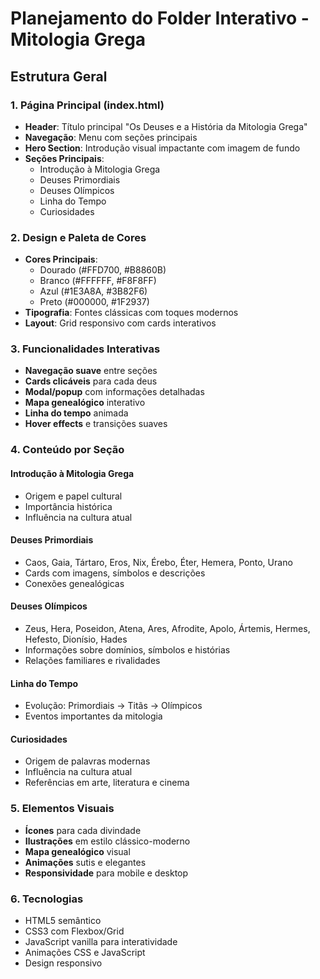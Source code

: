 # Planejamento do Folder Interativo - Mitologia Grega

## Estrutura Geral

### 1. Página Principal (index.html)
- **Header**: Título principal "Os Deuses e a História da Mitologia Grega"
- **Navegação**: Menu com seções principais
- **Hero Section**: Introdução visual impactante com imagem de fundo
- **Seções Principais**:
  - Introdução à Mitologia Grega
  - Deuses Primordiais
  - Deuses Olímpicos
  - Linha do Tempo
  - Curiosidades

### 2. Design e Paleta de Cores
- **Cores Principais**:
  - Dourado (#FFD700, #B8860B)
  - Branco (#FFFFFF, #F8F8FF)
  - Azul (#1E3A8A, #3B82F6)
  - Preto (#000000, #1F2937)
- **Tipografia**: Fontes clássicas com toques modernos
- **Layout**: Grid responsivo com cards interativos

### 3. Funcionalidades Interativas
- **Navegação suave** entre seções
- **Cards clicáveis** para cada deus
- **Modal/popup** com informações detalhadas
- **Mapa genealógico** interativo
- **Linha do tempo** animada
- **Hover effects** e transições suaves

### 4. Conteúdo por Seção

#### Introdução à Mitologia Grega
- Origem e papel cultural
- Importância histórica
- Influência na cultura atual

#### Deuses Primordiais
- Caos, Gaia, Tártaro, Eros, Nix, Érebo, Éter, Hemera, Ponto, Urano
- Cards com imagens, símbolos e descrições
- Conexões genealógicas

#### Deuses Olímpicos
- Zeus, Hera, Poseidon, Atena, Ares, Afrodite, Apolo, Ártemis, Hermes, Hefesto, Dionísio, Hades
- Informações sobre domínios, símbolos e histórias
- Relações familiares e rivalidades

#### Linha do Tempo
- Evolução: Primordiais → Titãs → Olímpicos
- Eventos importantes da mitologia

#### Curiosidades
- Origem de palavras modernas
- Influência na cultura atual
- Referências em arte, literatura e cinema

### 5. Elementos Visuais
- **Ícones** para cada divindade
- **Ilustrações** em estilo clássico-moderno
- **Mapa genealógico** visual
- **Animações** sutis e elegantes
- **Responsividade** para mobile e desktop

### 6. Tecnologias
- HTML5 semântico
- CSS3 com Flexbox/Grid
- JavaScript vanilla para interatividade
- Animações CSS e JavaScript
- Design responsivo

